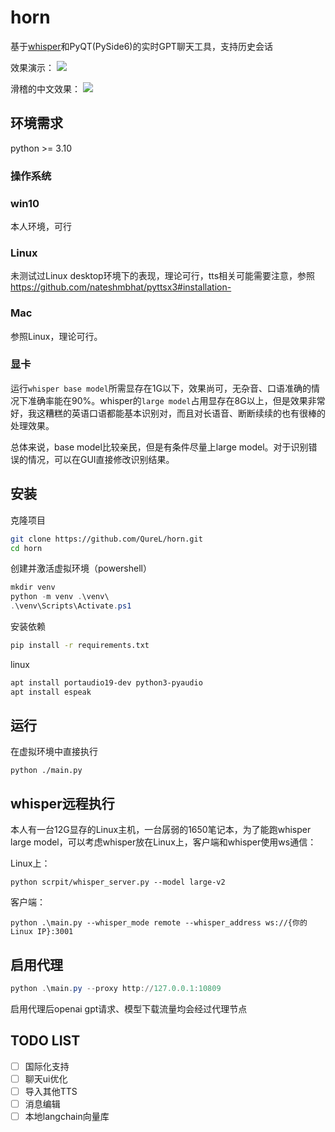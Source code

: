 # horn
基于[whisper](https://openai.com/research/whisper)和PyQT(PySide6)的实时GPT聊天工具，支持历史会话


效果演示：
[![](https://i.ytimg.com/vi/kg4KivftTps/maxresdefault.jpg)](https://youtu.be/kg4KivftTps?si=LZI5ShF5fhIqFjWj "")

滑稽的中文效果：
[![](https://i.ytimg.com/vi/9svpySx0J8A/maxresdefault.jpg)](https://youtu.be/9svpySx0J8A "")

## 环境需求

python >= 3.10

### 操作系统

### win10

本人环境，可行

### Linux

未测试过Linux desktop环境下的表现，理论可行，tts相关可能需要注意，参照 https://github.com/nateshmbhat/pyttsx3#installation-

### Mac

参照Linux，理论可行。

### 显卡

运行`whisper base model`所需显存在1G以下，效果尚可，无杂音、口语准确的情况下准确率能在90%。whisper的`large model`占用显存在8G以上，但是效果非常好，我这糟糕的英语口语都能基本识别对，而且对长语音、断断续续的也有很棒的处理效果。

总体来说，base model比较亲民，但是有条件尽量上large model。对于识别错误的情况，可以在GUI直接修改识别结果。

## 安装

克隆项目

```bash
git clone https://github.com/QureL/horn.git
cd horn
```

创建并激活虚拟环境（powershell）

```powershell
mkdir venv
python -m venv .\venv\
.\venv\Scripts\Activate.ps1
```

安装依赖

```bash
pip install -r requirements.txt
```

linux
```bash
apt install portaudio19-dev python3-pyaudio
apt install espeak
```

## 运行

在虚拟环境中直接执行

```
python ./main.py
```

## whisper远程执行

本人有一台12G显存的Linux主机，一台孱弱的1650笔记本，为了能跑whisper large model，可以考虑whisper放在Linux上，客户端和whisper使用ws通信：

Linux上：

```
python scrpit/whisper_server.py --model large-v2
```

客户端：

```
python .\main.py --whisper_mode remote --whisper_address ws://{你的Linux IP}:3001
```

## 启用代理

```powershell
python .\main.py --proxy http://127.0.0.1:10809
```

启用代理后openai gpt请求、模型下载流量均会经过代理节点

## TODO LIST

- [ ] 国际化支持
- [ ] 聊天ui优化
- [ ] 导入其他TTS
- [ ] 消息编辑
- [ ] 本地langchain向量库
